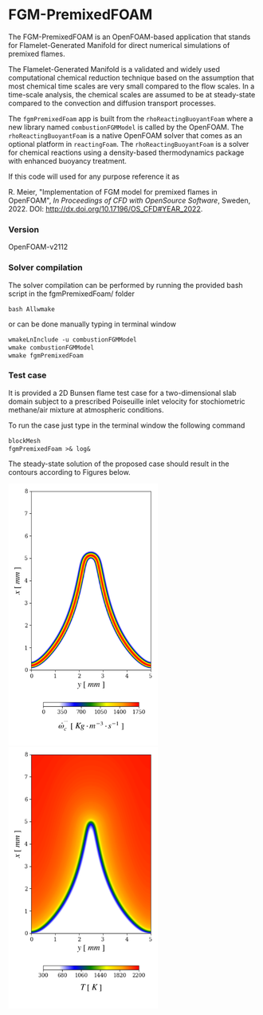 # FGM-PremixedFOAM

The FGM-PremixedFOAM is an OpenFOAM-based application that stands for Flamelet-Generated Manifold for direct numerical simulations of premixed flames.

The Flamelet-Generated Manifold is a validated and widely used computational chemical reduction technique based on the assumption that most chemical time scales are very small compared to the flow scales. In a time-scale analysis, the chemical scales are assumed to be at steady-state compared to the convection and diffusion transport processes.

The ```fgmPremixedFoam``` app is built from the ```rhoReactingBuoyantFoam``` where a new library named ```combustionFGMModel``` is called by the OpenFOAM. The ```rhoReactingBuoyantFoam``` is a native OpenFOAM solver that comes as an optional platform in ```reactingFoam```. The ```rhoReactingBuoyantFoam``` is a solver for chemical reactions using a density-based thermodynamics package with enhanced buoyancy treatment.

If this code will used for any purpose reference it as

R. Meier, "Implementation of FGM model for premixed flames in OpenFOAM", _In Proceedings of CFD with OpenSource Software_, Sweden, 2022. DOI: http://dx.doi.org/10.17196/OS_CFD#YEAR_2022.


### Version

OpenFOAM-v2112

### Solver compilation

The solver compilation can be performed by running the provided bash script in the fgmPremixedFoam/
folder

```
bash Allwmake
```

or can be done manually typing in terminal window

```
wmakeLnInclude -u combustionFGMModel
wmake combustionFGMModel
wmake fgmPremixedFoam
```

### Test case

It is provided a 2D Bunsen flame test case for a two-dimensional slab domain subject to a prescribed  Poiseuille inlet velocity for stochiometric methane/air mixture at atmospheric conditions.

To run the case just type in the terminal window the following command

```
blockMesh
fgmPremixedFoam >& log&
```

The steady-state solution of the proposed case should result in the contours according to Figures below.


<img src="/images/sourcePV.png" width="300"/> <img src="/images/Temperature.png" width="300"/> 
